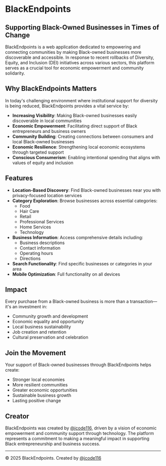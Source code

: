 # BlackEndpoints

## Supporting Black-Owned Businesses in Times of Change

BlackEndpoints is a web application dedicated to empowering and connecting communities by making Black-owned businesses more discoverable and accessible. In response to recent rollbacks of Diversity, Equity, and Inclusion (DEI) initiatives across various sectors, this platform serves as a crucial tool for economic empowerment and community solidarity.

## Why BlackEndpoints Matters

In today's challenging environment where institutional support for diversity is being reduced, BlackEndpoints provides a vital service by:

- **Increasing Visibility**: Making Black-owned businesses easily discoverable in local communities
- **Economic Empowerment**: Facilitating direct support of Black entrepreneurs and business owners
- **Community Building**: Creating connections between consumers and local Black-owned businesses
- **Economic Resilience**: Strengthening local economic ecosystems through targeted support
- **Conscious Consumerism**: Enabling intentional spending that aligns with values of equity and inclusion

## Features

- **Location-Based Discovery**: Find Black-owned businesses near you with privacy-focused location services
- **Category Exploration**: Browse businesses across essential categories:
  - Food
  - Hair Care
  - Retail
  - Professional Services
  - Home Services
  - Technology
- **Business Information**: Access comprehensive details including:
  - Business descriptions
  - Contact information
  - Operating hours
  - Directions
- **Search Functionality**: Find specific businesses or categories in your area
- **Mobile Optimization**: Full functionality on all devices

## Impact

Every purchase from a Black-owned business is more than a transaction—it's an investment in:
- Community growth and development
- Economic equality and opportunity
- Local business sustainability
- Job creation and retention
- Cultural preservation and celebration

## Join the Movement

Your support of Black-owned businesses through BlackEndpoints helps create:
- Stronger local economies
- More resilient communities
- Greater economic opportunities
- Sustainable business growth
- Lasting positive change

## Creator

BlackEndpoints was created by [@jcode116](https://github.com/jcode116), driven by a vision of economic empowerment and community support through technology. The platform represents a commitment to making a meaningful impact in supporting Black entrepreneurship and business success.

---

© 2025 BlackEndpoints. Created by [@jcode116](https://github.com/jcode116)
